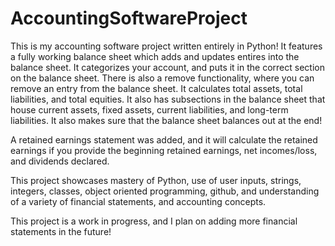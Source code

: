 # AccountingSoftwareProject
This is my accounting software project written entirely in Python! 
It features a fully working balance sheet which adds and updates entires into the balance sheet. It categorizes your account, and puts it in the correct section on the balance sheet. There is also a remove functionality, where you can remove an entry from the balance sheet. It calculates total assets, total liabilities, and total equities. It also has subsections in the balance sheet that house current assets, fixed assets, current liabilities, and long-term liabilities. It also makes sure that the balance sheet balances out at the end!

A retained earnings statement was added, and it will calculate the retained earnings if you provide the beginning retained earnings, net incomes/loss, and dividends declared. 

This project showcases mastery of Python, use of user inputs, strings, integers, classes, object oriented programming, github, and understanding of a variety of financial statements, and accounting concepts. 

This project is a work in progress, and I plan on adding more financial statements in the future!
